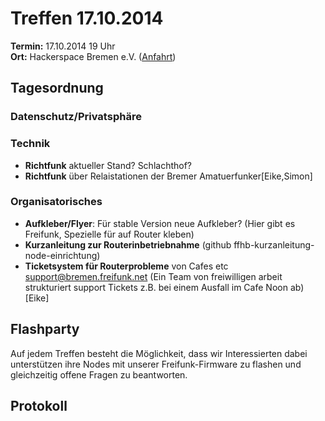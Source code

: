 # Treffen 17.10.2014

**Termin:** 17.10.2014 19 Uhr
<br>
**Ort:** Hackerspace Bremen e.V. ([Anfahrt](https://www.hackerspace-bremen.de/anfahrt/))

## Tagesordnung

### Datenschutz/Privatsphäre


### Technik
* **Richtfunk** aktueller Stand? Schlachthof?
* **Richtfunk** über Relaistationen der Bremer Amatuerfunker[Eike,Simon]


### Organisatorisches
* **Aufkleber/Flyer**: Für stable Version neue Aufkleber? (Hier gibt es Freifunk, Spezielle für auf Router kleben)
* **Kurzanleitung zur Routerinbetriebnahme** (github ffhb-kurzanleitung-node-einrichtung)
* **Ticketsystem für Routerprobleme** von Cafes etc support@bremen.freifunk.net
(Ein Team von freiwilligen arbeit strukturiert support Tickets z.B. bei einem Ausfall im Cafe Noon ab) [Eike]

## Flashparty 
Auf jedem Treffen besteht die Möglichkeit, dass wir Interessierten dabei unterstützen ihre Nodes mit unserer Freifunk-Firmware zu flashen und gleichzeitig offene Fragen zu beantworten.

## Protokoll

